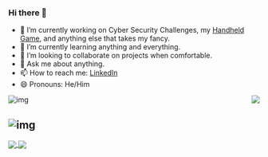 ### Hi there 👋

- 🔭 I’m currently working on Cyber Security Challenges, my [Handheld Game](https://github.com/martrewes/CompleteLightsOutProject), and anything else that takes my fancy.
- 🌱 I’m currently learning anything and everything.
- 👯 I’m looking to collaborate on projects when comfortable.
- 💬 Ask me about anything.
- 📫 How to reach me: [LinkedIn](https://www.linkedin.com/in/martin-weston-5866a631/)
- 😄 Pronouns: He/Him

<a href="https://github.com/martrewes/">
  <img align="right" src="https://github-readme-stats.vercel.app/api/top-langs/?username=martrewes&exclude_repo=OldCollegeProjects,SH_Clues&theme=gotham&langs_count=6" />
</a>

![img](https://github-readme-stats.vercel.app/api?username=martrewes&count_private=true&show_icons=true&hide=prs,issues&theme=gotham)

![img](https://github-readme-stats.vercel.app/api/wakatime?username=martrewes&theme=gotham)
---

<a href="https://github.com/martrewes/CompleteLightsOutProject">
  <img align="center" src="https://github-readme-stats.vercel.app/api/pin/?username=martrewes&repo=CompleteLightsOutProject&theme=gotham" />
</a>
<a href="https://github.com/martrewes/AdventOfCyber2021">
  <img align="center" src="https://github-readme-stats.vercel.app/api/pin/?username=martrewes&repo=AdventOfCyber2021&theme=gotham" />
</a>

